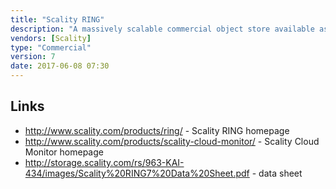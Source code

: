 ```yaml
---
title: "Scality RING"
description: "A massively scalable commercial object store available as software for deployment on premises on commodity hardware.  Based around a native object store core, but with POSIX filesystem support, and support for a range of APIs including file based (NFS, SMB and Linux FUSE), object based (S3 compatible and native Scality REST APIs), and OpenStack compatible (Swift, Cinder, Glance and Manila).  Supports both variable level data replication and erasure coding, object encryption, file and object versioning, multi-site support (via synchronous and asynchronous replication, including support for replicating to Amazon S3), data location control, support for arbitrarily large objects, rolling upgrades and full authentication and access controls (including support for LDAP, Active Directory, AWS IAM and Kerberos).  Comes with a CLI and web based GUI, and an add on solution (Scality Cloud Monitor) is available for monitoring and management.  Sold by Scality, who were founded in 2010 and who focus on selling and supporting Scality RING, but who have also open sourced their S3 API as Zenko Cloudserver (previously S3 Server)."
vendors: [Scality]
type: "Commercial"
version: 7
date: 2017-06-08 07:30
---
```

## Links

* <http://www.scality.com/products/ring/> - Scality RING homepage
* <http://www.scality.com/products/scality-cloud-monitor/> - Scality Cloud Monitor homepage
* <http://storage.scality.com/rs/963-KAI-434/images/Scality%20RING7%20Data%20Sheet.pdf> - data sheet